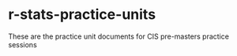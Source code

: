 # r-stats-practice-units

These are the practice unit documents for CIS pre-masters practice sessions
